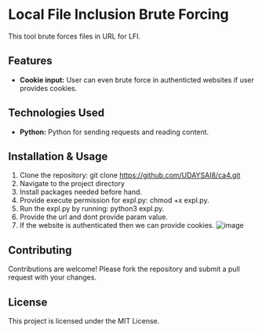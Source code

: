 # Local File Inclusion Brute Forcing

This tool brute forces files in URL for LFI.

## Features

- **Cookie input:** User can even brute force in authenticted websites if user provides cookies.

## Technologies Used

- **Python:** Python for sending requests and reading content.

## Installation & Usage

1. Clone the repository: git clone https://github.com/UDAYSAI8/ca4.git
2. Navigate to the project directory
3. Install packages needed before hand.
4. Provide execute permission for expl.py: chmod +x expl.py.
5. Run the expl.py by running: python3 expl.py.
6. Provide the url and dont provide param value.
7. If the website is authenticated then we can provide cookies.
   ![image](https://github.com/UDAYSAI8/ca4/assets/68594069/1839e778-f3d3-4bea-aeb0-6d914657b71f)


## Contributing
Contributions are welcome! Please fork the repository and submit a pull request with your changes.

## License
This project is licensed under the MIT License.

